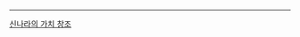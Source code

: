 
---
[신나라의 가치 창조](https://sinnara2038.tistory.com/entry/%EB%B3%BC%ED%8A%B8%EC%9D%98-%EC%A2%85%EB%A5%98%EC%97%90%EB%8A%94-%EC%96%B4%EB%96%A4-%EA%B2%83%EB%93%A4%EC%9D%B4-%EC%9E%88%EB%8A%94%EC%A7%80-%EC%95%8C%EC%95%84%EB%B3%B4%EC%9E%90)
